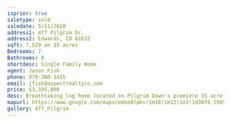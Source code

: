 ```yaml
---
isprior: true
saletype: sold
saledate: 5/11/2020
address1: 477 Pilgrim Dr.
address2: Edwards, CO 81632
sqft: 7,529 on 15 acres
Bedrooms: 7
Bathrooms: 8
shortdesc: Single Family Home
agent: Jason Fish
phone: 970-300-1415
email: jfish@aspectrealtyco.com
price: $3,395,000
desc: Breathtaking log home located on Pilgrim Down's premiere 15 acre site offering Gore Range views within the seclusion of a gated community while being only minutes from Edwards. Separate guest/caretaker home with complete horse stables and pasture. This unique property offers a babbling brook, hiking trails and peaceful aspen groves in a setting that must be seen to believe. Uniquely Colorado in every way this tranquil mountain setting should not be overlooked.
mapurl: https://www.google.com/maps/embed?pb=!1m18!1m12!1m3!1d3074.1995466415233!2d-106.62512768579784!3d39.60018711281845!2m3!1f0!2f0!3f0!3m2!1i1024!2i768!4f13.1!3m3!1m2!1s0x8741d9fa1edcadbd%3A0x1e59da373fe79732!2s477%20Pilgrim%20Dr%2C%20Edwards%2C%20CO%2081632!5e0!3m2!1sen!2sus!4v1588117016363!5m2!1sen!2sus
gallery: 477_Pilgrim
---
```

